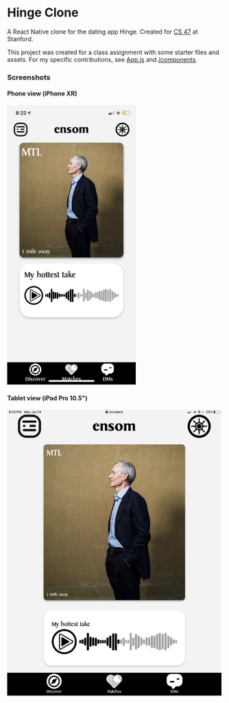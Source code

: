 # Hinge Clone
A React Native clone for the dating app Hinge. Created for [CS 47](https://web.stanford.edu/class/cs47/) at Stanford.

This project was created for a class assignment with some starter files and assets. For my specific contributions, see <a href="https://github.com/kylenguyen7/hinge-clone/blob/main/App.js" target="_blank">App.js</a> and <a href="https://github.com/kylenguyen7/hinge-clone/tree/main/components" target="_blank">/components</a>.

### Screenshots
#### Phone view (iPhone XR)
<img src="https://github.com/kylenguyen7/hinge-clone/blob/main/assets/hinge-clone-phone.jpeg" alt="Hinge clone project on an iPhone XR" width="300">

#### Tablet view (iPad Pro 10.5")
<img src="https://github.com/kylenguyen7/hinge-clone/blob/main/assets/hinge-clone-tablet.jpeg" alt="Hinge clone project on an iPad Pro 10.5" width="500">
